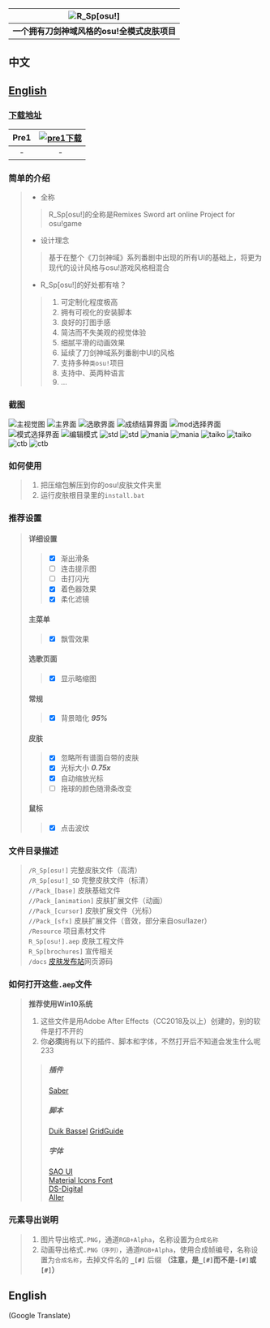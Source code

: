 |![R_Sp[osu!]](https://raw.githubusercontent.com/Sendevia/R_Sp-osu-/master/docs/images/ED9F4CB52EFE4649.png)|
|:---------------------------------------------------------------------------------------------------------:|
| **一个拥有刀剑神域风格的osu!全模式皮肤项目** |

## 中文    
## [English](#english-1)    

### [下载地址](https://github.com/Sendevia/R_Sp-osu-/releases)    
| Pre1 | [![pre1下载](https://raw.githubusercontent.com/Sendevia/R_Sp-osu-/master/docs/images/5C4C5E6A1CC84FA4.png "点我下载")](https://github.com/Sendevia/R_Sp-osu-/releases/tag/pre1) |
|:----------------:|:----------------:|
| - | - |

### 简单的介绍    
>- 全称
>>R_Sp[osu!]的全称是Remixes Sword art online Project for osu!game
>- 设计理念    
>>基于在整个《刀剑神域》系列番剧中出现的所有UI的基础上，将更为现代的设计风格与osu!游戏风格相混合
>- R_Sp[osu!]的好处都有啥？
>>1. 可定制化程度极高
>>2. 拥有可视化的安装脚本
>>3. 良好的打图手感
>>4. 简洁而不失美观的视觉体验
>>5. 细腻平滑的动画效果
>>6. 延续了刀剑神域系列番剧中UI的风格
>>7. 支持多种`类osu!`项目
>>8. 支持中、英两种语言
>>9. ...

### 截图    
![主视觉图](https://raw.githubusercontent.com/Sendevia/R_Sp-osu-/master/docs/images/8408CF65CB1C4F19.png)
![主界面](https://raw.githubusercontent.com/Sendevia/R_Sp-osu-/master/docs/screenshots/menu_1.png)
![选歌界面](https://raw.githubusercontent.com/Sendevia/R_Sp-osu-/master/docs/screenshots/menu_2.png)
![成绩结算界面](https://raw.githubusercontent.com/Sendevia/R_Sp-osu-/master/docs/screenshots/score.png)
![mod选择界面](https://raw.githubusercontent.com/Sendevia/R_Sp-osu-/master/docs/screenshots/mods.png)
![模式选择界面](https://raw.githubusercontent.com/Sendevia/R_Sp-osu-/master/docs/screenshots/mode.png)
![编辑模式](https://raw.githubusercontent.com/Sendevia/R_Sp-osu-/master/docs/screenshots/edit.png)
![std](https://raw.githubusercontent.com/Sendevia/R_Sp-osu-/master/docs/screenshots/std_1.png)
![std](https://raw.githubusercontent.com/Sendevia/R_Sp-osu-/master/docs/screenshots/std_2.png)
![mania](https://raw.githubusercontent.com/Sendevia/R_Sp-osu-/master/docs/screenshots/mania_1.png)
![mania](https://raw.githubusercontent.com/Sendevia/R_Sp-osu-/master/docs/screenshots/mania_2.png)
![taiko](https://raw.githubusercontent.com/Sendevia/R_Sp-osu-/master/docs/screenshots/taiko_1.png)
![taiko](https://raw.githubusercontent.com/Sendevia/R_Sp-osu-/master/docs/screenshots/taiko_2.png)
![ctb](https://raw.githubusercontent.com/Sendevia/R_Sp-osu-/master/docs/screenshots/ctb_1.png)
![ctb](https://raw.githubusercontent.com/Sendevia/R_Sp-osu-/master/docs/screenshots/ctb_2.png)

### 如何使用    
>1. 把压缩包解压到你的osu!皮肤文件夹里    
>2. 运行皮肤根目录里的`install.bat`    

### 推荐设置    
>#### 详细设置
>>- [x] 渐出滑条
>>- [ ] 连击提示图
>>- [ ] 击打闪光
>>- [x] 着色器效果
>>- [x] 柔化滤镜
>#### 主菜单
>>- [x] 飘雪效果
>#### 选歌页面
>>- [x] 显示略缩图
>#### 常规
>>- [x] 背景暗化 ***95%***
>#### 皮肤
>>- [x] 忽略所有谱面自带的皮肤
>>- [x] 光标大小 ***0.75x***
>>- [x] 自动缩放光标
>>- [ ] 拖球的颜色随滑条改变
>#### 鼠标
>>- [x] 点击波纹

### 文件目录描述    
>`/R_Sp[osu!]` 完整皮肤文件（高清）     
>`/R_Sp[osu!]_SD` 完整皮肤文件（标清）     
>`//Pack_[base]` 皮肤基础文件     
>`//Pack_[animation]` 皮肤扩展文件（动画）     
>`//Pack_[cursor]` 皮肤扩展文件（光标）     
>`//Pack_[sfx]` 皮肤扩展文件（音效，部分来自osu!lazer）     
>`/Resource` 项目素材文件     
>`R_Sp[osu!].aep` 皮肤工程文件     
>`R_Sp[brochures]` 宣传相关     
>`/docs` [皮肤发布站](https://sendevia.github.io/R_Sp-osu-/)网页源码     

### 如何打开这些`.aep`文件    
>**推荐使用Win10系统**
> 1. 这些文件是用Adobe After Effects（CC2018及以上）创建的，别的软件是打不开的
> 2. 你**必须**拥有以下的插件、脚本和字体，不然打开后不知道会发生什么呢233
>>##### 插件
>>[Saber](https://www.videocopilot.net/blog/2016/03/new-plug-in-saber-now-available-100-free/)
>>##### 脚本
>>[Duik Bassel](https://rainboxprod.coop/en/tools/duik/duik-download/)
>>[GridGuide](https://aescripts.com/gridguide-for-after-effects/)
>>##### 字体
>>[SAO UI](https://fontmeme.com/fonts/sao-ui-font/)     
>>[Material Icons Font](https://github.com/google/material-design-icons/releases/download/3.0.1/material-design-icons-3.0.1.zip)     
>>[DS-Digital](https://fontmeme.com/fonts/ds-digital-font/)     
>>[Aller](https://fontmeme.com/fonts/aller-font/)     

### 元素导出说明    
> 1. 图片导出格式`.PNG`，通道`RGB+Alpha`，名称设置为`合成名称`    
> 2. 动画导出格式`.PNG（序列）`，通道`RGB+Alpha`，使用合成帧编号，名称设置为`合成名称`，去掉文件名的 **`_[#]`** 后缀 **（注意，是`_[#]`而不是`-[#]`或`[#]`）**    

## English    
(Google Translate)
